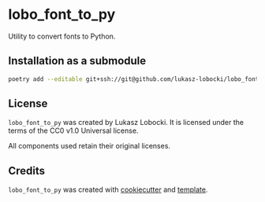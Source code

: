 # lobo_font_to_py

Utility to convert fonts to Python.

## Installation as a submodule

```bash
poetry add --editable git+ssh://git@github.com/lukasz-lobocki/lobo_font_to_py.git
```

## License

`lobo_font_to_py` was created by Lukasz Lobocki. It is licensed under the terms of the CC0 v1.0 Universal license.

All components used retain their original licenses.

## Credits

`lobo_font_to_py` was created with [cookiecutter](https://cookiecutter.readthedocs.io/en/latest/) and [template](https://github.com/lukasz-lobocki/py-pkgs-cookiecutter).
